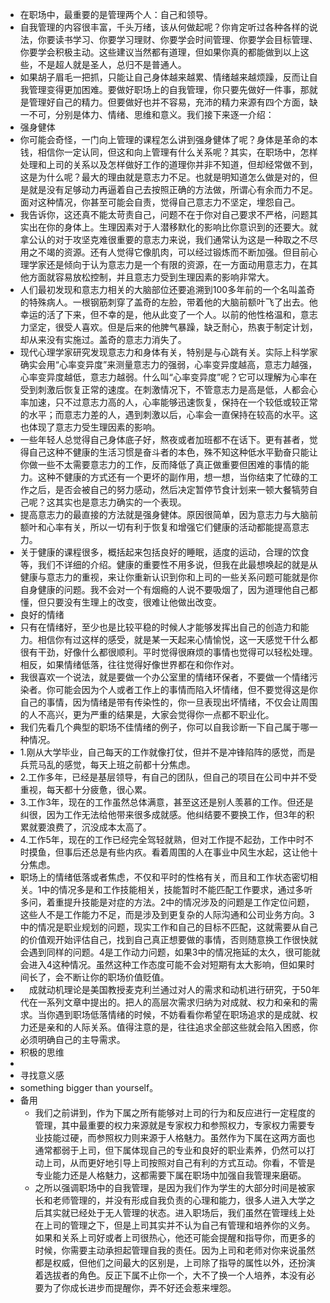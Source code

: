 - 在职场中，最重要的是管理两个人：自己和领导。
- 自我管理的内容很丰富，千头万绪，该从何做起呢？你肯定听过各种各样的说法，你要读书学习、你要学习理财、你要学会时间管理、你要学会目标管理、你要学会积极主动。这些建议当然都有道理，但如果你真的都能做到以上这些，不是超人就是圣人，总归不是普通人。
- 如果胡子眉毛一把抓，只能让自己身体越来越累、情绪越来越烦躁，反而让自我管理变得更加困难。要做好职场上的自我管理，你只要先做好一件事，那就是管理好自己的精力。但要做好也并不容易，充沛的精力来源有四个方面，缺一不可，分别是体力、情绪、思维和意义。我们接下来逐一介绍：
- 强身健体
- 你可能会奇怪，一门向上管理的课程怎么讲到强身健体了呢？身体是革命的本钱，相信你一定认同，但这和向上管理有什么关系呢？其实，在职场中，怎样处理和上司的关系以及怎样做好工作的道理你并非不知道，但却经常做不到，这是为什么呢？最大的理由就是意志力不足。也就是明知道怎么做是对的，但是就是没有足够动力再逼着自己去按照正确的方法做，所谓心有余而力不足。面对这种情况，你甚至可能会自责，觉得自己意志力不坚定，埋怨自己。
- 我告诉你，这还真不能太苛责自己，问题不在于你对自己要求不严格，问题其实出在你的身体上。生理因素对于人潜移默化的影响比你意识到的还要大。就拿公认的对于攻坚克难很重要的意志力来说，我们通常认为这是一种取之不尽用之不竭的资源。还有人觉得它像肌肉，可以经过锻炼而不断加强。但目前心理学家还是倾向于认为意志力是一个有限的资源，在一方面动用意志力，在其他方面就容易放松控制，并且意志力受到生理因素的影响非常大。
- 人们最初发现和意志力相关的大脑部位还要追溯到100多年前的一个名叫盖奇的特殊病人。一根钢筋刺穿了盖奇的左脸，带着他的大脑前额叶飞了出去。他幸运的活了下来，但不幸的是，他从此变了一个人。以前的他性格温和，意志力坚定，很受人喜欢。但是后来的他脾气暴躁，缺乏耐心，热衷于制定计划，却从来没有实施过。盖奇的意志力消失了。
- 现代心理学家研究发现意志力和身体有关，特别是与心跳有关。实际上科学家确实会用“心率变异度”来测量意志力的强弱，心率变异度越高，意志力越强，心率变异度越低，意志力越弱。什么叫“心率变异度”呢？它可以理解为心率在受到刺激后恢复正常的速度。在刺激情况下，不管意志力是高是低，人都会心率加速，只不过意志力高的人，心率能够迅速恢复，保持在一个较低或较正常的水平；而意志力差的人，遇到刺激以后，心率会一直保持在较高的水平。这也体现了意志力受生理因素的影响。
- 一些年轻人总觉得自己身体底子好，熬夜或者加班都不在话下。更有甚者，觉得自己这种不健康的生活习惯是奋斗者的本色，殊不知这种低水平勤奋只能让你做一些不太需要意志力的工作，反而降低了真正做重要但困难的事情的能力。这种不健康的方式还有一个更坏的副作用，想一想，当你结束了忙碌的工作之后，是否会被自己的努力感动，然后决定暂停节食计划来一顿大餐犒劳自己呢？这其实也是意志力确实的一个表现。
- 提高意志力的最直接的方法就是强身健体。原因很简单，因为意志力与大脑前额叶和心率有关，所以一切有利于恢复和增强它们健康的活动都能提高意志力。
- 关于健康的课程很多，概括起来包括良好的睡眠，适度的运动，合理的饮食等，我们不详细的介绍。健康的重要性不用多说，但我在此最想唤起的就是从健康与意志力的重视，来让你重新认识到你和上司的一些关系问题可能就是你自身健康的问题。我不会对一个有烟瘾的人说不要吸烟了，因为道理他自己都懂，但只要没有生理上的改变，很难让他做出改变。
- 良好的情绪
- 只有在情绪好，至少也是比较平稳的时候人才能够发挥出自己的创造力和能力。相信你有过这样的感受，就是某一天起来心情愉悦，这一天感觉干什么都很有干劲，好像什么都很顺利。平时觉得很麻烦的事情也觉得可以轻松处理。相反，如果情绪低落，往往觉得好像世界都在和你作对。
- 我很喜欢一个说法，就是要做一个办公室里的情绪环保者，不要做一个情绪污染者。你可能会因为个人或者工作上的事情而陷入坏情绪，但不要觉得这是你自己的事情，因为情绪是带有传染性的，你一旦表现出坏情绪，不仅会让周围的人不高兴，更为严重的结果是，大家会觉得你一点都不职业化。
- 我们先看几个典型的职场不佳情绪的例子，你可以自我诊断一下自己属于哪一种情况。
- 1.刚从大学毕业，自己每天的工作就像打仗，但并不是冲锋陷阵的感觉，而是兵荒马乱的感觉，每天上班之前都十分焦虑。
- 2.工作多年，已经是基层领导，有自己的团队，但自己的项目在公司中并不受重视，每天都十分疲惫，很心累。
- 3.工作3年，现在的工作虽然总体满意，甚至这还是别人羡慕的工作。但还是纠很，因为工作无法给他带来很多成就感。他纠结要不要换工作，但3年的积累就要浪费了，沉没成本太高了。
- 4.工作5年，现在的工作已经完全驾轻就熟，但对工作提不起劲，工作中时不时摸鱼，但事后还总是有些内疚。看着周围的人在事业中风生水起，这让他十分焦虑。
- 职场上的情绪低落或者焦虑，不仅和平时的性格有关，而且和工作状态密切相关。1中的情况多是和工作技能相关，技能暂时不能匹配工作要求，通过多听多问，着重提升技能是对症的方法。2中的情况涉及的问题是工作定位问题，这些人不是工作能力不足，而是涉及到更复杂的人际沟通和公司业务方向。3中的情况是职业规划的问题，现实工作和自己的目标不匹配，这就需要从自己的价值观开始评估自己，找到自己真正想要做的事情，否则随意换工作很快就会遇到同样的问题。4是工作动力问题，如果3中的情况拖延的太久，很可能就会进入4这种情况。虽然这种工作态度可能不会对短期有太大影响，但如果时间长了，会不断让你的职场价值贬值。
- 　成就动机理论是美国教授麦克利兰通过对人的需求和动机进行研究，于50年代在一系列文章中提出的。把人的高层次需求归纳为对成就、权力和亲和的需求。当你遇到职场低落情绪的时候，不妨看看你希望在职场追求的是成就、权力还是亲和的人际关系。值得注意的是，往往追求全部这些就会陷入困惑，你必须明确自己的主导需求。
- 积极的思维
- 
- 寻找意义感
- something bigger than yourself。
- 备用
    - 我们之前讲到，作为下属之所有能够对上司的行为和反应进行一定程度的管理，其中最重要的权力来源就是专家权力和参照权力，专家权力需要专业技能过硬，而参照权力则来源于人格魅力。虽然作为下属在这两方面也通常都弱于上司，但下属体现自己的专业和良好的职业素养，仍然可以打动上司，从而更好地引导上司按照对自己有利的方式互动。你看，不管是专业能力还是人格魅力，这都需要下属在职场中加强自我管理来磨砺。
    - 之所以强调职场中的自我管理，是因为我们作为学生的大部分时间是被家长和老师管理的，并没有形成自我负责的心理和能力，很多人进入大学之后其实就已经处于无人管理的状态。进入职场后，我们虽然在管理线上处在上司的管理之下，但是上司其实并不认为自己有管理和培养你的义务。如果和关系上司好或者上司很热心，他还可能会提醒和指导你，而更多的时候，你需要主动承担起管理自我的责任。因为上司和老师对你来说虽然都是权威，但他们之间最大的区别是，上司除了指导的属性以外，还扮演着选拔者的角色。反正下属不止你一个，大不了换一个人培养，本没有必要为了你成长进步而提醒你，弄不好还会惹来埋怨。
